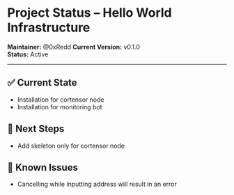 # Project Status – Hello World Infrastructure

**Maintainer:** @0xRedd
**Current Version:** v0.1.0  
**Status:** Active

---

## ✅ Current State

- Installation for cortensor node
- Installation for monitoring bot

## 🔧 Next Steps

- Add skeleton only for cortensor node

## 🐞 Known Issues

- Cancelling while inputting address will result in an error
